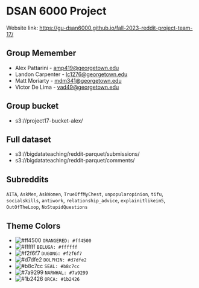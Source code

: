 # DSAN 6000 Project

Website link: https://gu-dsan6000.github.io/fall-2023-reddit-project-team-17/

## Group Memember

* Alex Pattarini - amp419@georgetown.edu
* Landon Carpenter - lc1276@georgetown.edu
* Matt Moriarty - mdm341@georgetown.edu
* Victor De Lima - vad49@georgetown.edu

## Group bucket

- s3://project17-bucket-alex/

## Full dataset

* s3://bigdatateaching/reddit-parquet/submissions/
* s3://bigdatateaching/reddit-parquet/comments/

## Subreddits

`AITA`, `AskMen`, `AskWomen`, `TrueOffMyChest`, `unpopularopinion`, `tifu`, `socialskills`, `antiwork`, `relationship_advice`, `explainitlikeim5`, `OutOfTheLoop`, `NoStupidQuestions`

## Theme Colors

- ![#ff4500](https://placehold.co/15x15/ff4500/ff4500.png) `ORANGERED: #ff4500`
- ![#ffffff](https://placehold.co/15x15/ffffff/ffffff.png) `BELUGA: #ffffff`
- ![#f2f6f7](https://placehold.co/15x15/f2f6f7/f2f6f7.png) `DUGONG: #f2f6f7`
- ![#d7dfe2](https://placehold.co/15x15/d7dfe2/d7dfe2.png) `DOLPHIN: #d7dfe2`
- ![#b8c7cc](https://placehold.co/15x15/b8c7cc/b8c7cc.png) `SEAL: #b8c7cc`
- ![#7a9299](https://placehold.co/15x15/7a9299/7a9299.png) `NARWHAL: #7a9299`
- ![#1b2426](https://placehold.co/15x15/1b2426/1b2426.png) `ORCA: #1b2426`
